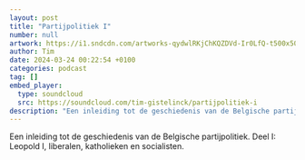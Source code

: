 ```yaml
---
layout: post
title: "Partijpolitiek I"
number: null
artwork: https://i1.sndcdn.com/artworks-qydwlRKjChKQZDVd-Ir0LfQ-t500x500.jpg
author: Tim
date: 2024-03-24 00:22:54 +0100
categories: podcast
tag: []
embed_player:
  type: soundcloud
  src: https://soundcloud.com/tim-gistelinck/partijpolitiek-i
description: "Een inleiding tot de geschiedenis van de Belgische partijpolitiek."
---
```

Een inleiding tot de geschiedenis van de Belgische partijpolitiek. Deel I: Leopold I, liberalen, katholieken en socialisten.